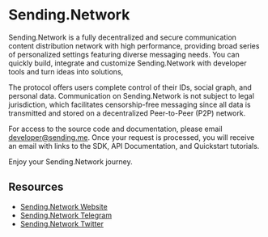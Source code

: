 # Sending.Network
Sending.Network is a fully decentralized and secure communication content distribution network with high performance, providing broad series of personalized settings featuring diverse messaging needs. You can quickly build, integrate and customize Sending.Network with developer tools and turn ideas into solutions,

The protocol offers users complete control of their IDs, social graph, and personal data. Communication on Sending.Network is not subject to legal jurisdiction, which facilitates censorship-free messaging since all data is transmitted and stored on a decentralized Peer-to-Peer (P2P) network.

For access to the source code and documentation, please email developer@sending.me. Once your request is processed, you will receive an email with links to the SDK, API Documentation, and Quickstart tutorials.

Enjoy your Sending.Network journey.

## Resources
* [Sending.Network Website](https://sending.network/)<br>
* [Sending.Network Telegram](https://web.telegram.org/z/#-854016560)<br>
* [Sending.Network Twitter](https://twitter.com/Sending_Network)<br>
